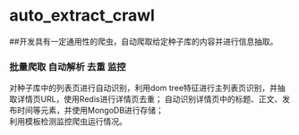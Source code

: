 # auto_extract_crawl
##开发具有一定通用性的爬虫，自动爬取给定种子库的内容并进行信息抽取。
### 批量爬取 自动解析 去重 监控
对种子库中的列表页进行自动识别，利用dom tree特征进行主列表页识别，并抽取详情页URL，使用Redis进行详情页去重； 
自动识别详情页中的标题、正文、发布时间等元素，并使用MongoDB进行存储；  
利用模板检测监控爬虫运行情况。
